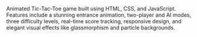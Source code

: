 Animated Tic-Tac-Toe game built using HTML, CSS, and JavaScript. Features include a stunning entrance animation, two-player and AI modes, three difficulty levels, real-time score tracking, responsive design, and elegant visual effects like glassmorphism and particle backgrounds.
